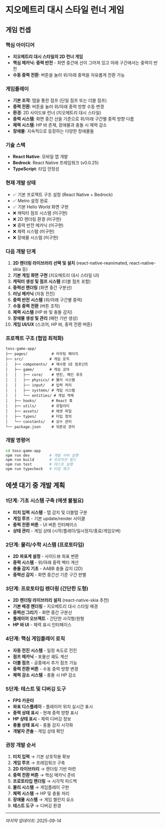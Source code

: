 # 지오메트리 대시 스타일 런너 게임

## 게임 컨셉

### 핵심 아이디어
- **지오메트리 대시 스타일의 2D 런너 게임**
- **핵심 메카닉: 중력 반전** - 화면 중간에 선이 그어져 있고 아래 구간에서는 중력이 반전
- **수동 중력 전환**: 버튼을 눌러 위/아래 중력을 자유롭게 전환 가능

### 게임플레이
- **기본 조작**: 탭을 통한 점프 (단일 점프 또는 더블 점프)
- **중력 전환**: 버튼을 눌러 위/아래 중력 방향 수동 변경
- **환경**: 2D 사이드뷰 런너 (지오메트리 대시 스타일)
- **중력 시스템**: 화면 중간 선을 기준으로 위/아래 구간별 중력 방향 다름
- **체력 시스템**: HP 바 존재, 장애물과 충돌 시 체력 감소
- **장애물**: 지속적으로 등장하는 다양한 장애물들

### 기술 스택
- **React Native**: 모바일 앱 개발
- **Bedrock**: React Native 프레임워크 (v0.0.25)
- **TypeScript**: 타입 안정성

### 현재 개발 상태
- ✅ 기본 프로젝트 구조 설정 (React Native + Bedrock)
- ✅ Metro 설정 완료
- ✅ 기본 Hello World 화면 구현
- ❌ 캐릭터 점프 시스템 (미구현)
- ❌ 2D 렌더링 환경 (미구현)
- ❌ 중력 반전 메카닉 (미구현)
- ❌ 체력 시스템 (미구현)
- ❌ 장애물 시스템 (미구현)

### 다음 개발 단계
1. **2D 렌더링 라이브러리 선택 및 설치** (react-native-reanimated, react-native-skia 등)
2. **기본 게임 화면 구현** (지오메트리 대시 스타일 UI)
3. **캐릭터 생성 및 점프 시스템** (더블 점프 포함)
4. **중력선 렌더링** (화면 중간 구분선)
5. **러닝 메카닉** (자동 전진)
6. **중력 반전 시스템** (위/아래 구간별 중력)
7. **수동 중력 전환** (버튼 조작)
8. **체력 시스템** (HP 바 및 충돌 감지)
9. **장애물 생성 및 관리** (패턴 기반 생성)
10. **게임 UI/UX** (스코어, HP 바, 중력 전환 버튼)

### 프로젝트 구조 (협업 최적화)
```
toss-game-app/
├── pages/           # 라우팅 페이지
├── src/            # 게임 로직
│   ├── components/  # 재사용 UI 컴포넌트
│   ├── game/       # 게임 코어
│   │   ├── core/    # 엔진, 메인 루프
│   │   ├── physics/ # 물리 시스템
│   │   ├── input/   # 입력 처리
│   │   ├── systems/ # 게임 시스템
│   │   └── entities/ # 게임 객체
│   ├── hooks/       # React 훅
│   ├── utils/       # 유틸리티
│   ├── assets/      # 에셋 파일
│   ├── types/       # 타입 정의
│   └── constants/   # 상수 관리
└── package.json     # 의존성 관리
```

### 개발 명령어
```bash
cd toss-game-app
npm run dev         # 개발 서버 실행
npm run build       # 프로덕션 빌드
npm run test        # 테스트 실행
npm run typecheck   # 타입 체크
```

## 에셋 대기 중 개발 계획

### 1단계: 기초 시스템 구축 (에셋 불필요)
- **터치 입력 시스템** - 탭 감지 및 더블탭 구분
- **게임 루프** - 기본 update/render 사이클
- **중력 전환 버튼** - UI 버튼 인터페이스
- **상태 관리** - 게임 상태 (시작/플레이/일시정지/종료/게임오버)

### 2단계: 물리/수학 시스템 (프로토타입)
- **2D 좌표계 설정** - 사이드뷰 좌표 변환
- **중력 시스템** - 위/아래 중력 벡터 계산
- **충돌 감지 기초** - AABB 충돌 감지 (2D)
- **중력선 감지** - 화면 중간선 기준 구간 판별

### 3단계: 프로토타입 렌더링 (간단한 도형)
- **2D 렌더링 라이브러리 설치** (react-native-skia 추천)
- **기본 배경 렌더링** - 지오메트리 대시 스타일 배경
- **중력선 그리기** - 화면 중간 구분선
- **플레이어 오브젝트** - 간단한 사각형/원형
- **HP 바 UI** - 체력 표시 인터페이스

### 4단계: 핵심 게임플레이 로직
- **자동 전진 시스템** - 일정 속도로 전진
- **점프 메카닉** - 포물선 궤도 계산
- **더블 점프** - 공중에서 추가 점프 가능
- **중력 전환 버튼** - 수동 중력 방향 변경
- **체력 감소 시스템** - 충돌 시 HP 감소

### 5단계: 테스트 및 디버깅 도구
- **FPS 카운터**
- **좌표 디스플레이** - 플레이어 위치 실시간 표시
- **중력 상태 표시** - 현재 중력 방향 표시
- **HP 상태 표시** - 체력 디버깅 정보
- **충돌 상태 표시** - 충돌 감지 시각화
- **개발자 콘솔** - 게임 상태 확인

### 권장 개발 순서
1. **터치 입력** → 기본 상호작용 확보
2. **게임 루프** → 프레임워크 구축  
3. **2D 라이브러리** → 렌더링 기반 마련
4. **중력 전환 버튼** → 핵심 메카닉 준비
5. **프로토타입 렌더링** → 시각적 피드백
6. **물리 시스템** → 게임플레이 구현
7. **체력 시스템** → HP 및 충돌 처리
8. **장애물 시스템** → 게임 챌린지 요소
9. **테스트 도구** → 디버깅 환경

---
*마지막 업데이트: 2025-09-14*